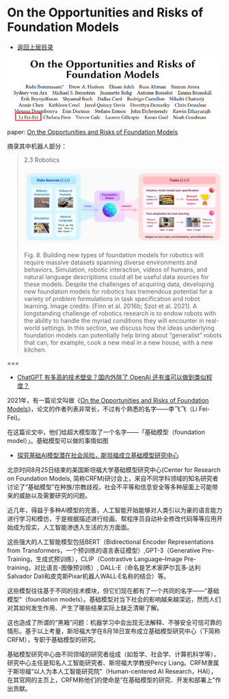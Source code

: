# On the Opportunities and Risks of Foundation Models

* [返回上层目录](../foundation-models.md)



![paper](pic/paper.png)

paper: [On the Opportunities and Risks of Foundation Models](https://arxiv.org/pdf/2108.07258.pdf)

摘录其中机器人部分：

> 2.3 Robotics
>
> ![foundation-models-for-robotics](pic/foundation-models-for-robotics.png)
>
> Fig. 8. Building new types of foundation models for robotics will require massive datasets spanning diverse environments and behaviors. Simulation, robotic interaction, videos of humans, and natural language descriptions could all be useful data sources for these models. Despite the challenges of acquiring data, developing new foundation models for robotics has tremendous potential for a variety of problem formulations in task specification and robot learning. Image credits: [Finn et al. 2016b; Szot et al. 2021].
> A longstanding challenge of robotics research is to endow robots with the ability to handle the myriad conditions they will encounter in real-world settings. In this section, we discuss how the ideas underlying foundation models can potentially help bring about “generalist” robots that can, for example, cook a new meal in a new house, with a new kitchen. 







===

* [ChatGPT 有多高的技术壁垒？国内外除了 OpenAI 还有谁可以做到类似程度？](https://www.zhihu.com/question/581806122/answer/2882441759)

2021年，有一篇论文叫做《[On the Opportunities and Risks of Foundation Models](https://arxiv.org/pdf/2108.07258.pdf)》，论文的作者列表非常长，不过有个熟悉的名字——李飞飞（Li Fei-Fei)。

在这篇论文中，他们给超大模型取了一个名字——「基础模型（foundation model）」。基础模型可以做的事情如图

* [探究基础AI模型潜在社会风险，斯坦福成立基础模型研究中心](https://baijiahao.baidu.com/s?id=1709155576182662679)

北京时间8月25日结束的美国斯坦福大学基础模型研究中心(Center for Research on Foundation Models, 简称CRFM)研讨会上，来自不同学科领域的知名研究者讨论了“基础模型”在种族/宗教歧视，社会不平等和信息安全等多种层面上可能带来的威胁以及需要研究的问题。

近几年，得益于多种AI模型的完善，人工智能开始能够对人类引以为豪的语言能力进行学习和模仿，于是根据描述进行绘画、帮程序员自动补全修改代码等等应用开始成为现实，人工智能渗透入生活的方方面面。

这些强大的人工智能模型包括BERT（Bidirectional Encoder Representations from Transformers，一个预训练的语言表征模型）,GPT-3（Generative Pre-Training，生成式预训练），CLIP（Contrastive Language–Image Pre-training，对比语言-图像预训练）, DALL-E（命名是艺术家萨尔瓦多·达利Salvador Dalí和皮克斯Pixar机器人WALL·E名称的结合）等。

这些模型往往基于不同的技术模块，但它们现在都有了一个共同的名字——“基础模型”（foundation models）。基础模型对当下社会的影响越来越深远，然而人们对其如何发生作用、产生了哪些结果实际上缺乏清晰了解。

这也造成了所谓的“黑箱”问题：机器学习中会出现无法解释、不够安全可信可靠的情形。基于以上考量，斯坦福大学在8月18日宣布成立基础模型研究中心（下简称CRFM），专职于基础模型的研究。

基础模型研究中心由不同领域的研究者组成（如哲学、社会学、计算机科学等），研究中心主任是知名人工智能研究者、斯坦福大学教授Percy Liang。CRFM隶属于斯坦福“以人为本人工智能研究院”（Human-centered AI Research，HAI），在其官网的主页上，CRFM称他们的使命是“在基础模型的研究、开发和部署上”作出贡献。